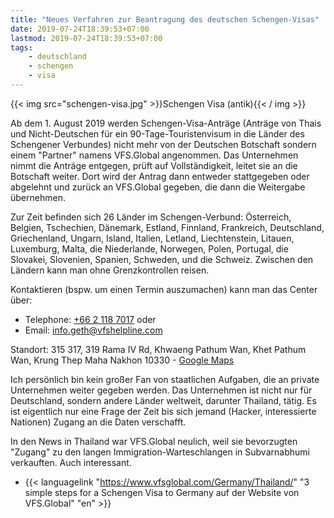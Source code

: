 ```yaml
---
title: "Neues Verfahren zur Beantragung des deutschen Schengen-Visas"
date: 2019-07-24T18:39:53+07:00
lastmod: 2019-07-24T18:39:53+07:00
tags:
    - deutschland
    - schengen
    - visa
---
```


{{< img src="schengen-visa.jpg" >}}Schengen Visa (antik){{< / img >}}

Ab dem 1. August 2019 werden Schengen-Visa-Antr&auml;ge (Antr&auml;ge von Thais und Nicht-Deutschen f&uuml;r ein 90-Tage-Touristenvisum in die L&auml;nder des Schengener Verbundes) nicht mehr von der Deutschen Botschaft sondern einem "Partner" namens VFS.Global angenommen. Das Unternehmen nimmt die Antr&auml;ge entgegen, pr&uuml;ft auf Vollst&auml;ndigkeit, leitet sie an die Botschaft weiter. Dort wird der Antrag dann entweder stattgegeben oder abgelehnt und zur&uuml;ck an VFS.Global gegeben, die dann die Weitergabe &uuml;bernehmen.

Zur Zeit befinden sich 26 L&auml;nder im Schengen-Verbund: &Ouml;sterreich, Belgien, Tschechien, D&auml;nemark, Estland, Finnland, Frankreich, Deutschland, Griechenland, Ungarn, Island, Italien, Letland, Liechtenstein, Litauen, Luxemburg, Malta, die Niederlande, Norwegen, Polen, Portugal, die Slovakei, Slovenien, Spanien, Schweden, und die Schweiz. Zwischen den L&auml;ndern kann man ohne Grenzkontrollen reisen. 

Kontaktieren (bspw. um einen Termin auszumachen) kann man das Center &uuml;ber: 

- Telephone: [+66 2 118 7017](callto:+6621187017) oder
- Email: [info.geth@vfshelpline.com](mailto:info.geth@vfshelpline.com)

Standort: 315 317, 319 Rama IV Rd, Khwaeng Pathum Wan, Khet Pathum Wan, Krung Thep Maha Nakhon 10330 - [Google Maps](https://www.google.com/maps/place/Chamchuri+Square/@13.7332818,100.5344565,16z/data=!4m5!3m4!1s0x0:0x5f7c86c977474ee2!8m2!3d13.7329903!4d100.530401?hl=de-DE)

Ich pers&ouml;nlich bin kein gro&szlig;er Fan von staatlichen Aufgaben, die an private Unternehmen weiter gegeben werden. Das Unternehmen ist nicht nur f&uuml;r Deutschland, sondern andere L&auml;nder weltweit, darunter Thailand, t&auml;tig. Es ist eigentlich nur eine Frage der Zeit bis sich jemand (Hacker, interessierte Nationen) Zugang an die Daten verschafft. 

In den News in Thailand war VFS.Global neulich, weil sie bevorzugten "Zugang" zu den langen Immigration-Warteschlangen in Subvarnabhumi verkauften. Auch interessant.

- {{< languagelink "https://www.vfsglobal.com/Germany/Thailand/" "3 simple steps for a Schengen Visa to Germany auf der Website von VFS.Global" "en" >}}
